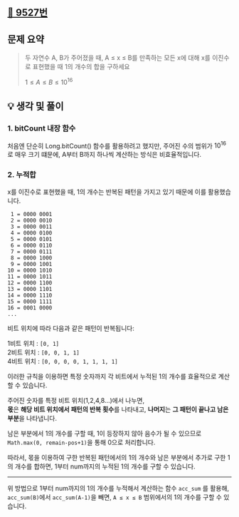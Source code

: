 ## [📌 9527번](https://www.acmicpc.net/problem/9527)

## 문제 요약

> 두 자연수 A, B가 주어졌을 때, A ≤ x ≤ B를 만족하는 모든 x에 대해 x를 이진수로 표현했을 때 1의 개수의 합을 구하세요
>
> $1 ≤ A ≤ B ≤ 10^{16}$ <br/>

## 💡 생각 및 풀이

### 1. bitCount 내장 함수

처음엔 단순히 Long.bitCount() 함수를 활용하려고 했지만,
주어진 수의 범위가 $10^{16}$로 매우 크기 떄문에, A부터 B까지 하나씩 계산하는 방식은 비효율적입니다.

### 2. 누적합

x를 이진수로 표현했을 때, 1의 개수는 반복된 패턴을 가지고 있기 때문에 이를 활용했습니다.

```
 1 = 0000 0001
 2 = 0000 0010
 3 = 0000 0011
 4 = 0000 0100
 5 = 0000 0101
 6 = 0000 0110
 7 = 0000 0111
 8 = 0000 1000
 9 = 0000 1001
10 = 0000 1010
11 = 0000 1011
12 = 0000 1100
13 = 0000 1101
14 = 0000 1110
15 = 0000 1111
16 = 0001 0000
...

```

비트 위치에 따라 다음과 같은 패턴이 반복됩니다:

1비트 위치 : ```[0, 1]```<br/>
2비트 위치 : ```[0, 0, 1, 1]```<br/>
4비트 위치 : ```[0, 0, 0, 0, 1, 1, 1, 1]```<br/>

이러한 규칙을 이용하면 특정 숫자까지 각 비트에서 누적된 1의 개수를 효율적으로 계산할 수 있습니다.

주어진 숫자를 특정 비트 위치(1,2,4,8...)에서 나누면,<br/>
**몫**은 **해당 비트 위치에서 패턴의 반복 횟수**를 나타내고, **나머지**는 **그 패턴이 끝나고 남은 부분**을 나타냅니다.

남은 부분에서 1의 개수를 구할 때, 1이 등장하지 않아 음수가 될 수 있으므로 ```Math.max(0, remain-pos+1)```을 통해 0으로 처리합니다.

따라서, 몫을 이용하여 구한 반복된 패턴에서의 1의 개수와 남은 부분에서 추가로 구한 1의 개수를 합하면,
1부터 num까지의 누적된 1의 개수를 구할 수 있습니다.

---
위 방법으로 1부터 num까지의 1의 개수를 누적해서 계산하는 함수 ```acc_sum``` 를 활용해, ```acc_sum(B)```에서 ```acc_sum(A-1)```을
빼면, ```A ≤ x ≤ B```
범위에서의 1의 개수를 구할 수 있습니다.
